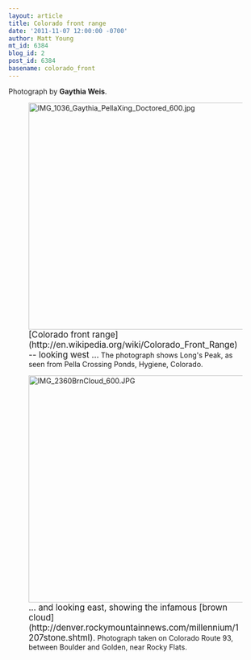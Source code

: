 ```yaml
---
layout: article
title: Colorado front range
date: '2011-11-07 12:00:00 -0700'
author: Matt Young
mt_id: 6384
blog_id: 2
post_id: 6384
basename: colorado_front
---
```

Photograph by **Gaythia Weis**.


<figure>
<img src="{{ site.baseurl }}/uploads/2011/IMG_1036_Gaythia_PellaXing_Doctored_600.jpg" alt="IMG_1036_Gaythia_PellaXing_Doctored_600.jpg" width="600" height="450" />
<figcaption markdown="span">
<big>[Colorado front range](http://en.wikipedia.org/wiki/Colorado_Front_Range) -- looking west ...</big> The photograph shows Long's Peak, as seen from Pella Crossing Ponds, Hygiene, Colorado.

</figcaption>
</figure>

<figure>
<img src="{{ site.baseurl }}/uploads/2011/IMG_2360BrnCloud_600.JPG" alt="IMG_2360BrnCloud_600.JPG" width="600" height="450" />
<figcaption markdown="span">
<big>... and looking east, showing the infamous [brown cloud](http://denver.rockymountainnews.com/millennium/1207stone.shtml).</big> Photograph taken on Colorado Route 93, between Boulder and Golden, near Rocky Flats.

</figcaption>
</figure>
